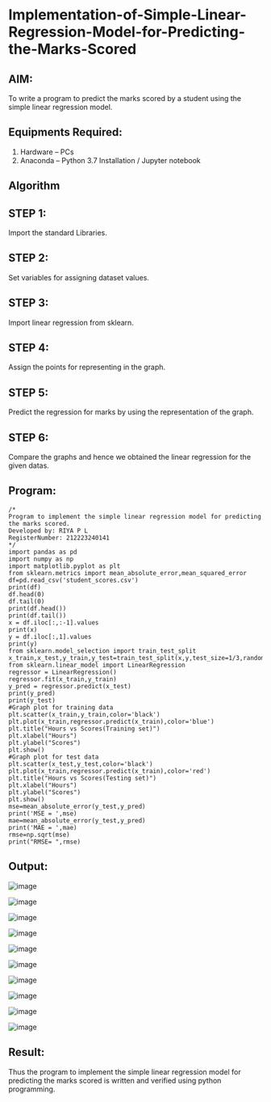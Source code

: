 # Implementation-of-Simple-Linear-Regression-Model-for-Predicting-the-Marks-Scored

## AIM:
To write a program to predict the marks scored by a student using the simple linear regression model.

## Equipments Required:
1. Hardware – PCs
2. Anaconda – Python 3.7 Installation / Jupyter notebook

## Algorithm
## STEP 1:
Import the standard Libraries.
## STEP 2:
Set variables for assigning dataset values.
## STEP 3:
Import linear regression from sklearn.
## STEP 4:
Assign the points for representing in the graph.
## STEP 5:
Predict the regression for marks by using the representation of the graph.
## STEP 6:
Compare the graphs and hence we obtained the linear regression for the given datas. 

## Program:
```
/*
Program to implement the simple linear regression model for predicting the marks scored.
Developed by: RIYA P L
RegisterNumber: 212223240141
*/
import pandas as pd
import numpy as np
import matplotlib.pyplot as plt
from sklearn.metrics import mean_absolute_error,mean_squared_error
df=pd.read_csv('student_scores.csv')
print(df)
df.head(0)
df.tail(0)
print(df.head())
print(df.tail())
x = df.iloc[:,:-1].values
print(x)
y = df.iloc[:,1].values
print(y)
from sklearn.model_selection import train_test_split
x_train,x_test,y_train,y_test=train_test_split(x,y,test_size=1/3,random_state=0)
from sklearn.linear_model import LinearRegression
regressor = LinearRegression()
regressor.fit(x_train,y_train)
y_pred = regressor.predict(x_test)
print(y_pred)
print(y_test)
#Graph plot for training data
plt.scatter(x_train,y_train,color='black')
plt.plot(x_train,regressor.predict(x_train),color='blue')
plt.title("Hours vs Scores(Training set)")
plt.xlabel("Hours")
plt.ylabel("Scores")
plt.show()
#Graph plot for test data
plt.scatter(x_test,y_test,color='black')
plt.plot(x_train,regressor.predict(x_train),color='red')
plt.title("Hours vs Scores(Testing set)")
plt.xlabel("Hours")
plt.ylabel("Scores")
plt.show()
mse=mean_absolute_error(y_test,y_pred)
print('MSE = ',mse)
mae=mean_absolute_error(y_test,y_pred)
print('MAE = ',mae)
rmse=np.sqrt(mse)
print("RMSE= ",rmse)

```

## Output:
![image](https://github.com/user-attachments/assets/d5e9a552-6a47-4156-8185-89497356b603)

![image](https://github.com/user-attachments/assets/3510adf3-9266-4fde-a5ee-1f87d33508cd)

![image](https://github.com/user-attachments/assets/b65955c7-4f8e-4f20-986c-6e21d0ed4b43)

![image](https://github.com/user-attachments/assets/dddbafae-eed6-439b-9c78-caaa459e2f81)

![image](https://github.com/user-attachments/assets/0427bebc-b39b-4345-90dc-4daafbca3d72)

![image](https://github.com/user-attachments/assets/0e7c38a0-9dff-4a3f-9f4a-384b2170d6ab)

![image](https://github.com/user-attachments/assets/a0ff0bd6-f19b-4c7d-b500-316a47ebe2a0)

![image](https://github.com/user-attachments/assets/63bb195d-a859-4694-a6cd-bcecaefc53d9)

![image](https://github.com/user-attachments/assets/b05459c2-5061-4277-bb98-779d8ae1af96)

![image](https://github.com/user-attachments/assets/3eb88a00-d0b9-4edf-8ff6-2dc8c90db2c6)





## Result:
Thus the program to implement the simple linear regression model for predicting the marks scored is written and verified using python programming.
